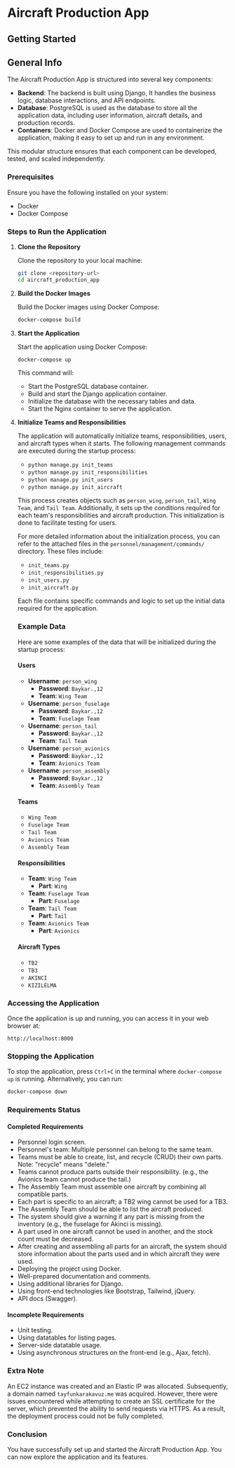 # Aircraft Production App

## Getting Started

## General Info

The Aircraft Production App is structured into several key components:

- **Backend**: The backend is built using Django, It handles the business logic, database interactions, and API endpoints.
- **Database**: PostgreSQL is used as the database to store all the application data, including user information, aircraft details, and production records.
- **Containers**: Docker and Docker Compose are used to containerize the application, making it easy to set up and run in any environment.

This modular structure ensures that each component can be developed, tested, and scaled independently.


### Prerequisites

Ensure you have the following installed on your system:
- Docker
- Docker Compose

### Steps to Run the Application

1. **Clone the Repository**

    Clone the repository to your local machine:
    ```sh
    git clone <repository-url>
    cd aircraft_production_app
    ```

2. **Build the Docker Images**

    Build the Docker images using Docker Compose:
    ```sh
    docker-compose build
    ```

3. **Start the Application**

    Start the application using Docker Compose:
    ```sh
    docker-compose up
    ```

    This command will:
    - Start the PostgreSQL database container.
    - Build and start the Django application container.
    - Initialize the database with the necessary tables and data.
    - Start the Nginx container to serve the application.

4. **Initialize Teams and Responsibilities**

    The application will automatically initialize teams, responsibilities, users, and aircraft types when it starts. The following management commands are executed during the startup process:
    - `python manage.py init_teams`
    - `python manage.py init_responsibilities`
    - `python manage.py init_users`
    - `python manage.py init_aircraft`

    This process creates objects such as `person_wing`, `person_tail`, `Wing Team`, and `Tail Team`. Additionally, it sets up the conditions required for each team's responsibilities and aircraft production. This initialization is done to facilitate testing for users.

    For more detailed information about the initialization process, you can refer to the attached files in the `personnel/management/commands/` directory. These files include:

    - `init_teams.py`
    - `init_responsibilities.py`
    - `init_users.py`
    - `init_aircraft.py`

    Each file contains specific commands and logic to set up the initial data required for the application.

    ### Example Data

    Here are some examples of the data that will be initialized during the startup process:

    #### Users
    - **Username**: `person_wing`
        - **Password**: `Baykar.,12`
        - **Team**: `Wing Team`
    - **Username**: `person_fuselage`
        - **Password**: `Baykar.,12`
        - **Team**: `Fuselage Team`
    - **Username**: `person_tail`
        - **Password**: `Baykar.,12`
        - **Team**: `Tail Team`
    - **Username**: `person_avionics`
        - **Password**: `Baykar.,12`
        - **Team**: `Avionics Team`
    - **Username**: `person_assembly`
        - **Password**: `Baykar.,12`
        - **Team**: `Assembly Team`

    #### Teams
    - `Wing Team`
    - `Fuselage Team`
    - `Tail Team`
    - `Avionics Team`
    - `Assembly Team`

    #### Responsibilities
    - **Team**: `Wing Team`
        - **Part**: `Wing`
    - **Team**: `Fuselage Team`
        - **Part**: `Fuselage`
    - **Team**: `Tail Team`
        - **Part**: `Tail`
    - **Team**: `Avionics Team`
        - **Part**: `Avionics`

    #### Aircraft Types
    - `TB2`
    - `TB3`
    - `AKINCI`
    - `KIZILELMA`
    
    
### Accessing the Application

Once the application is up and running, you can access it in your web browser at:
```
http://localhost:8000
```

### Stopping the Application

To stop the application, press `Ctrl+C` in the terminal where `docker-compose up` is running. Alternatively, you can run:
```sh
docker-compose down
```



### Requirements Status

#### Completed Requirements
- Personnel login screen.
- Personnel's team: Multiple personnel can belong to the same team.
- Teams must be able to create, list, and recycle (CRUD) their own parts. Note: "recycle" means "delete."
- Teams cannot produce parts outside their responsibility. (e.g., the Avionics team cannot produce the tail.)
- The Assembly Team must assemble one aircraft by combining all compatible parts.
- Each part is specific to an aircraft; a TB2 wing cannot be used for a TB3.
- The Assembly Team should be able to list the aircraft produced.
- The system should give a warning if any part is missing from the inventory (e.g., the fuselage for Akinci is missing).
- A part used in one aircraft cannot be used in another, and the stock count must be decreased.
- After creating and assembling all parts for an aircraft, the system should store information about the parts used and in which aircraft they were used.
- Deploying the project using Docker.
- Well-prepared documentation and comments.
- Using additional libraries for Django.
- Using front-end technologies like Bootstrap, Tailwind, jQuery.
- API docs (Swagger).

#### Incomplete Requirements
- Unit testing.
- Using datatables for listing pages.
- Server-side datatable usage.
- Using asynchronous structures on the front-end (e.g., Ajax, fetch).

### Extra Note

An EC2 instance was created and an Elastic IP was allocated. Subsequently, a domain named `tayfunkarakavuz.me` was acquired. However, there were issues encountered while attempting to create an SSL certificate for the server, which prevented the ability to send requests via HTTPS. As a result, the deployment process could not be fully completed.
### Conclusion

You have successfully set up and started the Aircraft Production App. You can now explore the application and its features.


